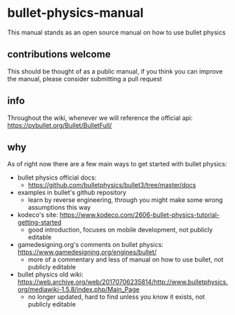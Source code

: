 # bullet-physics-manual
This manual stands as an open source manual on how to use bullet physics

## contributions welcome
This should be thought of as a public manual, if you think you can improve the manual, please consider submitting a pull request

## info
Throughout the wiki, whenever we will reference the official api: https://pybullet.org/Bullet/BulletFull/

## why
As of right now there are a few main ways to get started with bullet physics:
* bullet physics official docs:
   * https://github.com/bulletphysics/bullet3/tree/master/docs
* examples in bullet's github repository
  * learn by reverse engineering, through you might make some wrong assumptions this way
* kodeco's site: https://www.kodeco.com/2606-bullet-physics-tutorial-getting-started
  * good introduction, focuses on mobile development, not publicly editable
* gamedesigning.org's comments on bullet physics: https://www.gamedesigning.org/engines/bullet/
  * more of a commentary and less of manual on how to use bullet,  not publicly editable
* bullet physics old wiki: https://web.archive.org/web/20170706235814/http://www.bulletphysics.org/mediawiki-1.5.8/index.php/Main_Page
  * no longer updated, hard to find unless you know it exists, not publicly editable
